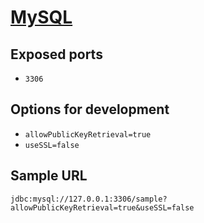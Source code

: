 # [MySQL](https://hub.docker.com/_/mysql)

## Exposed ports

- `3306`

## Options for development

- `allowPublicKeyRetrieval=true`
- `useSSL=false`

## Sample URL

`jdbc:mysql://127.0.0.1:3306/sample?allowPublicKeyRetrieval=true&useSSL=false`
